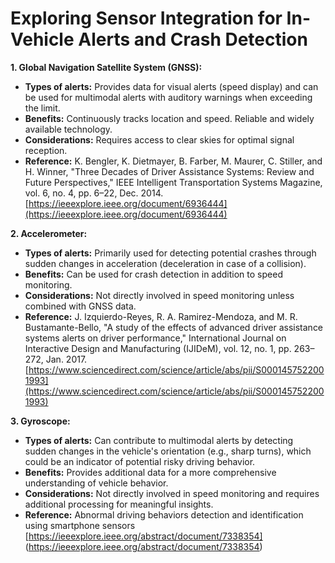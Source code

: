 # Exploring Sensor Integration for In-Vehicle Alerts and Crash Detection

**1. Global Navigation Satellite System (GNSS):**

* **Types of alerts:** Provides data for visual alerts (speed display) and can be used for multimodal alerts with auditory warnings when exceeding the limit.
* **Benefits:** Continuously tracks location and speed. Reliable and widely available technology.
* **Considerations:** Requires access to clear skies for optimal signal reception.
* **Reference:** K. Bengler, K. Dietmayer, B. Farber, M. Maurer, C. Stiller, and H. Winner, "Three Decades of Driver Assistance Systems: Review and Future Perspectives," IEEE Intelligent Transportation Systems Magazine, vol. 6, no. 4, pp. 6–22, Dec. 2014. [https://ieeexplore.ieee.org/document/6936444](https://ieeexplore.ieee.org/document/6936444)


**2. Accelerometer:**

* **Types of alerts:** Primarily used for detecting potential crashes through sudden changes in acceleration (deceleration in case of a collision).
* **Benefits:** Can be used for crash detection in addition to speed monitoring.
* **Considerations:** Not directly involved in speed monitoring unless combined with GNSS data.
* **Reference:** J. Izquierdo-Reyes, R. A. Ramirez-Mendoza, and M. R. Bustamante-Bello, "A study of the effects of advanced driver assistance systems alerts on driver performance," International Journal on Interactive Design and Manufacturing (IJIDeM), vol. 12, no. 1, pp. 263–272, Jan. 2017. [https://www.sciencedirect.com/science/article/abs/pii/S0001457522001993](https://www.sciencedirect.com/science/article/abs/pii/S0001457522001993)


**3. Gyroscope:**

* **Types of alerts:** Can contribute to multimodal alerts by detecting sudden changes in the vehicle's orientation (e.g., sharp turns), which could be an indicator of potential risky driving behavior.
* **Benefits:** Provides additional data for a more comprehensive understanding of vehicle behavior.
* **Considerations:** Not directly involved in speed monitoring and requires additional processing for meaningful insights.
* **Reference:** Abnormal driving behaviors detection and identification using smartphone sensors [https://ieeexplore.ieee.org/abstract/document/7338354] (https://ieeexplore.ieee.org/abstract/document/7338354)